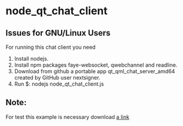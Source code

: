 # node_qt_chat_client

## Issues for GNU/Linux Users
For running this chat client you need

1. Install nodejs.
2. Install npm packages faye-websocket, qwebchannel and readline.
3. Download from github a portable app qt_qml_chat_server_amd64 created by GitHub user nextsigner.
4. Run $: nodejs node_qt_chat_client.js  

## Note: 
For test this example is necessary download [a link](https://github.com/nextsigner/qt_qml_chat_server)
